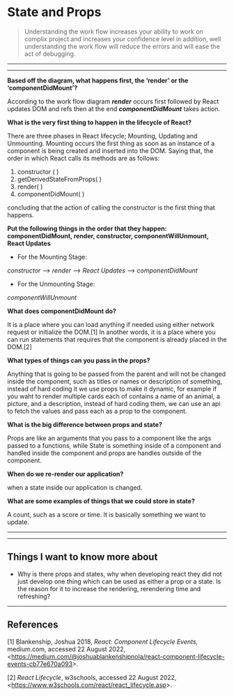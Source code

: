 # State and Props

> Understanding the work flow increases your ability to work on complix project and increases your confidence level in addition, well understanding the work flow will reduce the errors and will ease the act of debugging.
---
---

**Based off the diagram, what happens first, the ‘render’ or the ‘componentDidMount’?**

According to the work flow diagram **_render_** occurs first followed by React updates DOM and refs then at the end **_componentDidMount_** takes action. 

**What is the very first thing to happen in the lifecycle of React?**

There are three phases in React lifecycle; Mounting, Updating and Unmounting. Mounting occurs the first thing as soon as an instance of a component is being created and inserted into the DOM. Saying that, the order in which React calls its methods are as follows:

1. constructor ( )
2. getDerivedStateFromProps( )
3. render( )
4. componentDidMount( )

concluding that the action of calling the constructor is the first thing that happens.

**Put the following things in the order that they happen: componentDidMount, render, constructor, componentWillUnmount, React Updates**

- For the Mounting Stage:

_constructor_ --> _render_ --> _React Updates_  --> _componentDidMount_

- For the Unmounting Stage:

 _componentWillUnmount_

**What does componentDidMount do?**

It is a place where you can load anything if needed using either network request or initialize the DOM.[1] In another words, it is a place where you can run statements that requires that the component is already placed in the DOM.[2]

**What types of things can you pass in the props?**

Anything that is going to be passed from the parent and will not be changed inside the component, such as titles or names or description of something, instead of hard coding it we use props to make it dynamic, for example if you waht to render multiple cards each of contains a name of an animal, a picture, and a description, instead of hard coding them, we can use an api to fetch the values and pass each as a prop to the component.

**What is the big difference between props and state?**

Props are like an arguments that you pass to a component like the args passed to a functions, while State is something inside of a component and handled inside the component and props are handles outside of the component.

**When do we re-render our application?**

when a state inside our application is changed.

**What are some examples of things that we could store in state?**

A count, such as a score or time. It is basically something we want to update.

---
---

## Things I want to know more about

- Why is there props and states, why when developing react they did not just develop one thing which can be used as either a prop or a state. Is the reason for it to increase the rendering, rerendering time and refreshing?

 ---

## References

[1] Blankenship, Joshua 2018, _React: Component Lifecycle Events_, medium.com, accessed 22 August 2022, <<https://medium.com/@joshuablankenshipnola/react-component-lifecycle-events-cb77e670a093>>.

[2] _React Lifecycle_, w3schools, accessed 22 August 2022, <<https://www.w3schools.com/react/react_lifecycle.asp>>.
